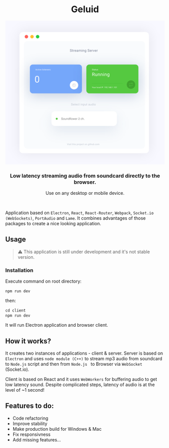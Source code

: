 <div align="center">
  <h1>Geluid</h1>
  <img src="https://raw.githubusercontent.com/kulek1/readmeimages/master/geluid.png" />
  <h3>Low latency streaming audio from soundcard directly to the browser.</h3>
  <p>Use on any desktop or mobile device.</p>
</div>

<br/>

Application based on `Electron`, `React`, `React-Router`, `Webpack`, `Socket.io (WebSockets)`, `PortAudio` and `Lame`.
It combines advantages of those packages to create a nice looking application.

## Usage
> :warning: This application is still under development and it's not stable version.


### Installation

Execute command on root directory:
```
npm run dev
```
then:
```
cd client
npm run dev
```
It will run Electron application and browser client.

## How it works?

It creates two instances of applications - client & server.
Server is based on `Electron` and uses `node module (C++)` to stream mp3 audio from soundcard to `Node.js` script and then from `Node.js ` to Browser via `WebSocket` (Socket.io).

Client is based on React and it uses `WebWorkers` for buffering audio to get low latency sound.
Despite complicated steps, latency of audio is at the level of ~1 second!

## Features to do:
- Code refactoring
- Improve stability
- Make production build for Windows & Mac
- Fix responsivness
- Add missing features...